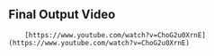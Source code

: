 ## Final Output Video
        [https://www.youtube.com/watch?v=ChoG2u0XrnE](https://www.youtube.com/watch?v=ChoG2u0XrnE)

